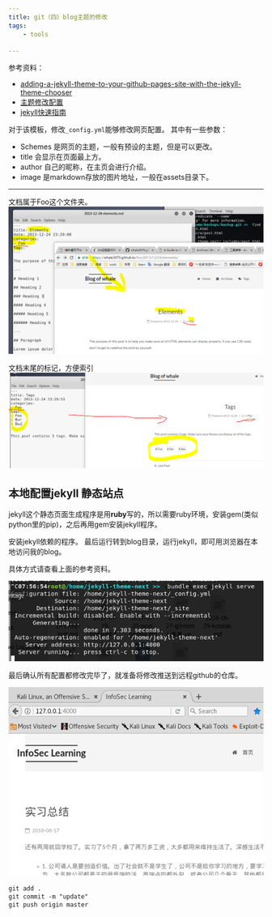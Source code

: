 ```yaml
---
title: git（四）blog主题的修改
tags: 
    - tools

---
```


参考资料：
* [adding-a-jekyll-theme-to-your-github-pages-site-with-the-jekyll-theme-chooser](https://help.github.com/articles/adding-a-jekyll-theme-to-your-github-pages-site-with-the-jekyll-theme-chooser/)
* [主题修改配置](http://theme-next.simpleyyt.com/theme-settings.html#reward)
* [jekyll快速指南](http://jekyllcn.com/docs/quickstart/)

对于该模板，修改`_config.yml`能够修改网页配置。
其中有一些参数：
* Schemes 是网页的主题，一般有预设的主题，但是可以更改。
* title 会显示在页面最上方。
* author 自己的昵称，在主页会进行介绍。
* image 是markdown存放的图片地址，一般在assets目录下。

---

文档属于Foo这个文件夹。
![](https://raw.githubusercontent.com/Whale3070/Whale3070.github.io/master/images/0906/1.PNG)

文档末尾的标记，方便索引
![](https://raw.githubusercontent.com/Whale3070/Whale3070.github.io/master/images/0906/2.PNG)

## 本地配置jekyll 静态站点

jekyll这个静态页面生成程序是用**ruby**写的，所以需要ruby环境，安装gem(类似python里的pip)，之后再用gem安装jekyll程序。

安装jekyll依赖的程序。
最后运行转到blog目录，运行jekyll，即可用浏览器在本地访问我的blog。

具体方式请查看上面的参考资料。

![](https://raw.githubusercontent.com/Whale3070/Whale3070.github.io/master/images/0906/3.PNG)

最后确认所有配置都修改完毕了，就准备将修改推送到远程github的仓库。

![](https://raw.githubusercontent.com/Whale3070/Whale3070.github.io/master/images/0906/4.PNG)


```
git add .
git commit -m "update"
git push origin master
```
